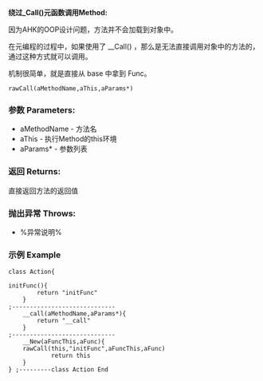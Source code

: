 **绕过_Call()元函数调用Method:**

因为AHK的OOP设计问题，方法并不会加载到对象中。 

在元编程的过程中，如果使用了 __Call() ，那么是无法直接调用对象中的方法的，通过这种方式就可以调用。

机制很简单，就是直接从 base 中拿到 Func。

```autohotkey
rawCall(aMethodName,aThis,aParams*)
```

### 参数 Parameters: 

- aMethodName - 方法名
- aThis - 执行Method的this环境
- aParams* - 参数列表 

### 返回 Returns: 
直接返回方法的返回值
### 抛出异常 Throws: 
- %异常说明%
### 示例 Example
```autohotkey
class Action{

initFunc(){
		return "initFunc"
	}
;----------------------------- 	
	__call(aMethodName,aParams*){
		return "__call"
	}
;-----------------------------
	__New(aFuncThis,aFunc){
	rawCall(this,"initFunc",aFuncThis,aFunc)
			return this
	}
} ;---------class Action End
```